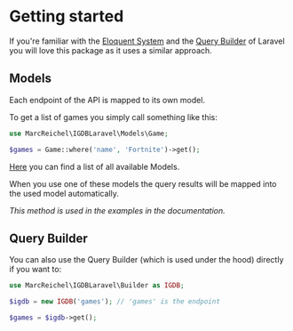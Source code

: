 # Getting started

If you're familiar with the [Eloquent System](https://laravel.com/docs/eloquent) and
the [Query Builder](https://laravel.com/docs/queries) of Laravel you will love this package as it uses a similar
approach.

## Models

Each endpoint of the API is mapped to its own model.

To get a list of games you simply call something like this:

```php
use MarcReichel\IGDBLaravel\Models\Game;

$games = Game::where('name', 'Fortnite')->get();
```

[Here](https://github.com/marcreichel/igdb-laravel/tree/main/src/Models) you can find a list of all available Models.

When you use one of these models the query results will be mapped into the used model automatically.

_This method is used in the examples in the documentation._

## Query Builder

You can also use the Query Builder (which is used under the hood) directly if you want to:

```php
use MarcReichel\IGDBLaravel\Builder as IGDB;

$igdb = new IGDB('games'); // 'games' is the endpoint

$games = $igdb->get();
```

